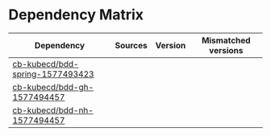 # Dependency Matrix

Dependency | Sources | Version | Mismatched versions
---------- | ------- | ------- | -------------------
[cb-kubecd/bdd-spring-1577493423](https://github.com/cb-kubecd/bdd-spring-1577493423.git) |  | []() | 
[cb-kubecd/bdd-gh-1577494457](https://github.com/cb-kubecd/bdd-gh-1577494457.git) |  | []() | 
[cb-kubecd/bdd-nh-1577494457](https://github.com/cb-kubecd/bdd-nh-1577494457.git) |  | []() | 
